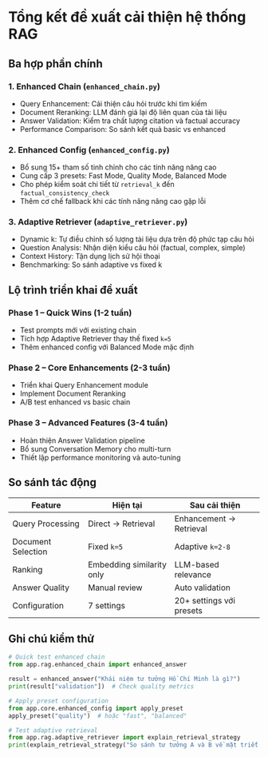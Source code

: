 # Tổng kết đề xuất cải thiện hệ thống RAG

## Ba hợp phần chính
### 1. Enhanced Chain (`enhanced_chain.py`)
- Query Enhancement: Cải thiện câu hỏi trước khi tìm kiếm
- Document Reranking: LLM đánh giá lại độ liên quan của tài liệu
- Answer Validation: Kiểm tra chất lượng citation và factual accuracy
- Performance Comparison: So sánh kết quả basic vs enhanced

### 2. Enhanced Config (`enhanced_config.py`)
- Bổ sung 15+ tham số tinh chỉnh cho các tính năng nâng cao
- Cung cấp 3 presets: Fast Mode, Quality Mode, Balanced Mode
- Cho phép kiểm soát chi tiết từ `retrieval_k` đến `factual_consistency_check`
- Thêm cơ chế fallback khi các tính năng nâng cao gặp lỗi

### 3. Adaptive Retriever (`adaptive_retriever.py`)
- Dynamic k: Tự điều chỉnh số lượng tài liệu dựa trên độ phức tạp câu hỏi
- Question Analysis: Nhận diện kiểu câu hỏi (factual, complex, simple)
- Context History: Tận dụng lịch sử hội thoại
- Benchmarking: So sánh adaptive vs fixed k

## Lộ trình triển khai đề xuất
### Phase 1 – Quick Wins (1-2 tuần)
- Test prompts mới với existing chain
- Tích hợp Adaptive Retriever thay thế fixed `k=5`
- Thêm enhanced config với Balanced Mode mặc định

### Phase 2 – Core Enhancements (2-3 tuần)
- Triển khai Query Enhancement module
- Implement Document Reranking
- A/B test enhanced vs basic chain

### Phase 3 – Advanced Features (3-4 tuần)
- Hoàn thiện Answer Validation pipeline
- Bổ sung Conversation Memory cho multi-turn
- Thiết lập performance monitoring và auto-tuning

## So sánh tác động
| Feature | Hiện tại | Sau cải thiện |
| --- | --- | --- |
| Query Processing | Direct → Retrieval | Enhancement → Retrieval |
| Document Selection | Fixed `k=5` | Adaptive `k=2-8` |
| Ranking | Embedding similarity only | LLM-based relevance |
| Answer Quality | Manual review | Auto validation |
| Configuration | 7 settings | 20+ settings với presets |

## Ghi chú kiểm thử
```python
# Quick test enhanced chain
from app.rag.enhanced_chain import enhanced_answer

result = enhanced_answer("Khái niệm tư tưởng Hồ Chí Minh là gì?")
print(result["validation"])  # Check quality metrics

# Apply preset configuration
from app.core.enhanced_config import apply_preset
apply_preset("quality")  # hoặc "fast", "balanced"

# Test adaptive retrieval
from app.rag.adaptive_retriever import explain_retrieval_strategy
print(explain_retrieval_strategy("So sánh tư tưởng A và B về mặt triết học"))
```

